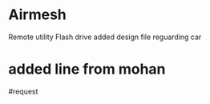 # Airmesh
Remote utility Flash drive
added design file reguarding car
# added line from mohan
#request
